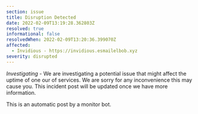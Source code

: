 ```yaml
---
section: issue
title: Disruption Detected
date: 2022-02-09T13:19:28.362803Z
resolved: true
informational: false
resolvedWhen: 2022-02-09T13:20:36.399070Z
affected:
  - Invidious - https://invidious.esmailelbob.xyz
severity: disrupted
---
```

*Investigating* - We are investigating a potential issue that might affect the uptime of one our of services. We are sorry for any inconvenience this may cause you. This incident post will be updated once we have more information.

This is an automatic post by a monitor bot.
        